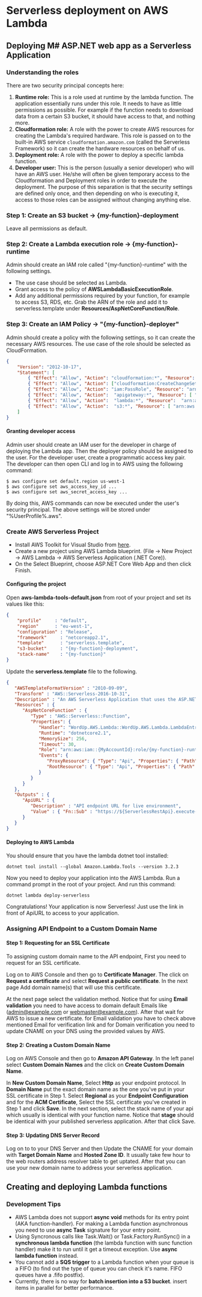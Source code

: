 # Serverless deployment on AWS Lambda

## Deploying M# ASP.NET web app as a Serverless Application
### Understanding the roles
There are two security principal concepts here:
1. **Runtime role:** This is a role used at runtime by the lambda function. The application essentially runs under this role. It needs to have as little permissions as possible. For example if the function needs to download data from a certain S3 bucket, it should have access to that, and nothing more.
2. **Cloudformation role:** A role with the power to create AWS resources for creating the Lambda's required hardware. This role is passed on to the built-in AWS service `cloudformation.amazon.com` (called the Serverless Framework) so it can create the hardware resources on behalf of us.
3. **Deployment role:** A role with the power to deploy a specific lambda function.
4. **Developer user:** This is the person (usually a senior developer) who will have an AWS user. He/she will often be given temporary access to the Cloudformation and Deployment roles in order to execute the deployment. The purpose of this separation is that the security settings are defined only once, and then depending on who is executing it, access to those roles can be assigned without changing anything else.
### Step 1: Create an S3 bucket -> {my-function}-deployment
Leave all permissions as default.
### Step 2: Create a Lambda execution role -> {my-function}-runtime
Admin should create an IAM role called "{my-function}-runtime" with the following settings.
- The use case should be selected as Lambda.
- Grant access to the policy of **AWSLambdaBasicExecutionRole**.
- Add any additional permissions required by your function, for example to access S3, RDS, etc.
Grab the ARN of the role and add it to serverless.template under **Resources/AspNetCoreFunction/Role**.
### Step 3: Create an IAM Policy -> "{my-function}-deployer"
Admin should create a policy with the following settings, so it can create the necessary AWS resources. The use case of the role should be selected as CloudFormation.
```json
{
    "Version": "2012-10-17",
    "Statement": [
        { "Effect": "Allow", "Action": "cloudformation:*", "Resource": "arn:aws:cloudformation:{MyRegion}:{MyAccountId}:stack/{my-function}**" },
        { "Effect": "Allow", "Action": ["cloudformation:CreateChangeSet", "cloudformation:ValidateTemplate"], "Resource" : "*" },
        { "Effect": "Allow", "Action": "iam:PassRole", "Resource": "arn:aws:iam::{MyAccountId}:role/{my-function}-runtime" },
        { "Effect": "Allow", "Action":  "apigateway:*", "Resource": [ "arn:aws:apigateway:*::/restapis", "arn:aws:apigateway:*::/restapis/*" ] },      
        { "Effect": "Allow", "Action":  "lambda:*", "Resource":  "arn:aws:lambda:*:{MyAccountId}:function:{my-function}*" }
        { "Effect": "Allow", "Action":  "s3:*", "Resource": [ "arn:aws:s3:::{my-function}-deployment", "arn:aws:s3:::{my-function}-deployment/*" ] },       
    ]
}
```
#### Granting developer access
Admin user should create an IAM user for the developer in charge of deploying the Lambda app.
Then the deployer policy should be assigned to the user.
For the developer user, create a programmatic access key pair. 
The developer can then open CLI and log in to AWS using the following command:
```
$ aws configure set default.region us-west-1
$ aws configure set aws_access_key_id ...
$ aws configure set aws_secret_access_key ...
```
By doing this, AWS commands can now be executed under the user's security principal.
The above settings will be stored under "%UserProfile%\.aws".
### Create AWS Serverless Project
- Install AWS Toolkit for Visual Studio from [here](https://aws.amazon.com/visualstudio/).
- Create a new project using AWS Lambda blueprint. (File -> New Project -> AWS Lambda -> AWS Serverless Application (.NET Core)).
- On the Select Blueprint, choose ASP.NET Core Web App and then click Finish.
#### Configuring the project
Open **aws-lambda-tools-default.json** from root of your project and set its values like this:
```json
{
    "profile"     : "default",
    "region"      : "eu-west-1",
    "configuration" : "Release",
    "framework"     : "netcoreapp2.1",
    "template"      : "serverless.template",
    "s3-bucket"     : "{my-function}-deployment",
    "stack-name"    : "{my-function}"
}
```
Update the **serverless.template** file to the following.
```json
{
   "AWSTemplateFormatVersion" : "2010-09-09",
   "Transform" : "AWS::Serverless-2016-10-31",
   "Description" : "An AWS Serverless Application that uses the ASP.NET Core framework running in Amazon Lambda.",
   "Resources" : {
      "AspNetCoreFunction" : {
         "Type" : "AWS::Serverless::Function",
         "Properties": {
            "Handler": "WordUp.AWS.Lambda::WordUp.AWS.Lambda.LambdaEntryPoint::FunctionHandlerAsync",
            "Runtime": "dotnetcore2.1",            
            "MemorySize": 256,
            "Timeout": 30,
            "Role": "arn:aws:iam::{MyAccountId}:role/{my-function}-runtime",            
            "Events": {
               "ProxyResource": { "Type": "Api", "Properties": { "Path": "/{proxy+}", "Method": "ANY" } },
               "RootResource": { "Type": "Api", "Properties": { "Path": "/", "Method": "ANY" } }
            }
         }
      }
   },
   "Outputs" : {
      "ApiURL" : {
         "Description" : "API endpoint URL for live environment",
         "Value" : { "Fn::Sub" : "https://${ServerlessRestApi}.execute-api.${AWS::Region}.amazonaws.com/" }
      }
   }
}
```
#### Deploying to AWS Lambda
You should ensure that you have the lambda dotnet tool installed:
```
dotnet tool install --global Amazon.Lambda.Tools --version 3.2.3
```
Now you need to deploy your application into the AWS Lambda. Run a command prompt in the root of your project. And run this command:
```
dotnet lambda deploy-serverless
```
Congratulations! Your application is now Serverless! Just use the link in front of ApiURL to access to your application. 
### Assigning API Endpoint to a Custom Domain Name
#### Step 1: Requesting for an SSL Certificate
To assigning custom domain name to the API endpoint, First you need to request for an SSL certificate. 

Log on to AWS Console and then go to **Certificate Manager**. The click on **Request a certificate** and select **Request a public certificate**. In the next page Add domain name(s) that will use this certificate. 

At the next page select the validation method. Notice that for using **Email validation** you need to have access to domain default Emails like (admin@example.com or webmaster@example.com). After that wait for AWS to issue a new certificate. for Email validation you have to check above mentioned Email for verification link and for Domain verification you need to update CNAME on your DNS using the provided values by AWS.
#### Step 2: Creating a Custom Domain Name
Log on AWS Console and then go to **Amazon API Gateway**. In the left panel select **Custom Domain Names** and the click on **Create Custom Domain Name**. 

In **New Custom Domain Name**, Select **Http** as your endpoint protocol. In **Domain Name** put the exact domain name as the one you've put in your SSL certificate in Step 1. Select **Regional** as your **Endpoint Configuration** and for the **ACM Certificate**, Select the SSL certificate you've created in Step 1 and click **Save**. In the next section, select the stack name of your api which usually is identical with your function name. Notice that **stage** should be identical with your published serverless application. After that click Save. 
#### Step 3: Updating DNS Server Record
Log on to to your DNS Server and then Update the CNAME for your domain with **Target Domain Name** and **Hosted Zone ID**. It usually take few hour to the web routers address resolver table to get uptated. After that you can use your new domain name to address your serverless application.
## Creating and deploying Lambda functions
### Development Tips
- AWS Lambda does not support **async void** methods for its entry point (AKA function-handler). For making a Lambda function asynchronous you need to use **async Task** signature for your entry point.
- Using Syncronous calls like Task.Wait() or Task.Factory.RunSync() in a **synchronous lambda function** (the lambda function with sunc function handler) make it to run until it get a timeout exception. Use **async lambda function** instead.
- You cannot add a **SQS trigger** to a Lambda function when your queue is a FIFO (to find out the type of queue you can check it's name. FIFO queues have a .fifo postfix).
- Currently, there is no way for **batch insertion into a S3 bucket**. insert items in parallel for better performance.
